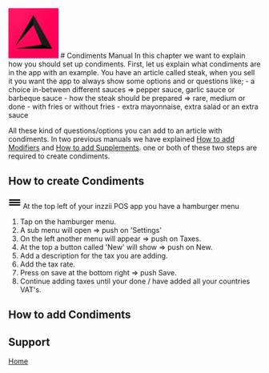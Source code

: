 <img src="../Assets/Pictures/play_store_512.png" alt="inzzii logo" width="100"/>
# Condiments Manual
In this chapter we want to explain how you should set up condiments. First, let us explain what condiments are in the app with an example. You have an article called steak, when you sell it you want the app to always show some options and or questions like;
- a choice in-between different sauces => pepper sauce, garlic sauce or barbeque sauce 
- how the steak should be prepared => rare, medium or done 
- with fries or without fries
- extra mayonnaise, extra salad or an extra sauce 

All these kind of questions/options you can add to an article with condiments.
In two previous manuals we have explained [How to add Modifiers](../docs/Chapter5.md) and [How to add Supplements](../docs/Chapter14.md). one or both of these two steps are required to create condiments. 

## How to create Condiments

<img src="../Assets/Pictures/Hmenu.png" alt="hamburgermenu" width="25" height="25"/> At the top left of your inzzii POS app you have a hamburger menu 
1. Tap on the hamburger menu.
2. A sub menu will open => push on 'Settings'
3. On the left another menu will appear => push on Taxes. 
4. At the top a button called 'New' will show => push on New.
5. Add a description for the tax you are adding.
6. Add the tax rate.
7. Press on save at the bottom right => push Save.
8. Continue adding taxes until your done / have added all your countries VAT's. 

## How to add Condiments

## Support
[Home](../index.md)